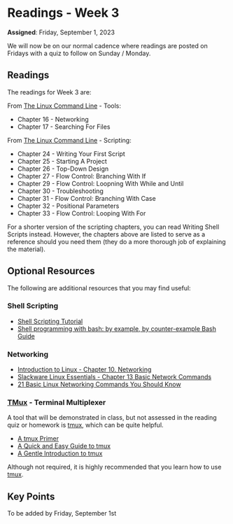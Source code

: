 # Readings - Week 3

**Assigned**: Friday, September 1, 2023

We will now be on our normal cadence where readings are posted on Fridays with a quiz to follow on Sunday / Monday.  

## Readings

The readings for Week 3 are:

From [The Linux Command Line](https://linuxcommand.org/tlcl.php) - Tools:

* Chapter 16 - Networking
* Chapter 17 - Searching For Files

From [The Linux Command Line](https://linuxcommand.org/tlcl.php) - Scripting:

* Chapter 24 - Writing Your First Script
* Chapter 25 - Starting A Project
* Chapter 26 - Top-Down Design
* Chapter 27 - Flow Control: Branching With If
* Chapter 29 - Flow Control: Loopning With While and Until
* Chapter 30 - Troubleshooting
* Chapter 31 - Flow Control: Branching With Case
* Chapter 32 - Positional Parameters
* Chapter 33 - Flow Control: Looping With For

For a shorter version of the scripting chapters, you can read Writing Shell Scripts instead. However, the chapters above are listed to serve as a reference should you need them (they do a more thorough job of explaining the material).

## Optional Resources

The following are additional resources that you may find useful:

### Shell Scripting

* [Shell Scripting Tutorial](https://www.shellscript.sh/)
* [Shell programming with bash: by example, by counter-example
Bash Guide](http://matt.might.net/articles/bash-by-example/)

### Networking 

* [Introduction to Linux - Chapter 10. Networking](http://www.tldp.org/LDP/intro-linux/html/chap_10.html)
* [Slackware Linux Essentials - Chapter 13 Basic Network Commands](http://www.slackbook.org/html/basic-network-commands.html)
* [21 Basic Linux Networking Commands You Should Know](https://itsfoss.com/basic-linux-networking-commands/)

### [TMux](https://github.com/tmux/tmux/wiki) - Terminal Multiplexer

A tool that will be demonstrated in class, but not assessed in the reading quiz or homework is [tmux](https://github.com/tmux/tmux/wiki), which can be quite helpful.

* [A tmux Primer](https://danielmiessler.com/study/tmux/)
* [A Quick and Easy Guide to tmux](http://www.hamvocke.com/blog/a-quick-and-easy-guide-to-tmux/)
* [A Gentle Introduction to tmux](https://medium.com/hackernoon/a-gentle-introduction-to-tmux-8d784c404340)

Although not required, it is highly recommended that you learn how to use [tmux](https://github.com/tmux/tmux/wiki).

## Key Points

To be added by Friday, September 1st

